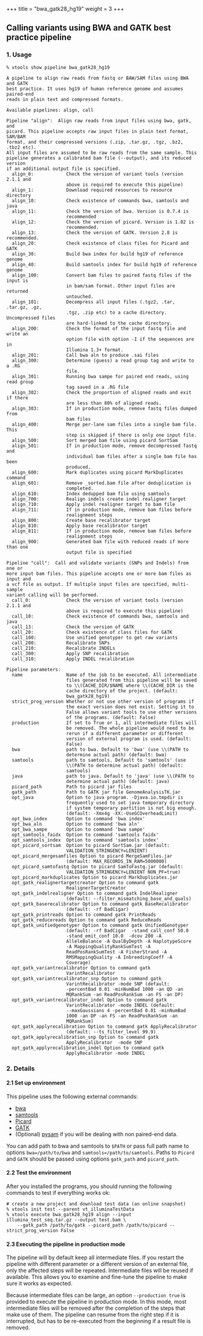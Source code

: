 
+++
title = "bwa_gatk28_hg19"
weight = 3
+++




## Calling variants using BWA and GATK best practice pipeline 




### 1. Usage

    % vtools show pipeline bwa_gatk28_hg19
    
    A pipeline to align raw reads from fastq or BAW/SAM files using BWA and GATK
    best practice. It uses hg19 of human reference genome and assumes paired-end
    reads in plain text and compressed formats.
    
    Available pipelines: align, call
    
    Pipeline "align":  Align raw reads from input files using bwa, gatk, and
    picard. This pipeline accepts raw input files in plain text format, SAM/BAM
    format, and their compressed versions (.zip, .tar.gz, .tgz, .bz2, .tbz2 etc).
    All input files are assumed to be raw reads from the same sample. This
    pipeline generates a calibrated bam file (--output), and its reduced version
    if an additional output file is specified.
      align_0:            Check the version of variant tools (version 2.1.1 and
                          above is required to execute this pipeline)
      align_1:            Download required resources to resource directory
      align_10:           Check existence of commands bwa, samtools and java
      align_11:           Check the version of bwa. Version is 0.7.4 is
                          recommended
      align_12:           Check the version of picard. Version is 1.82 is
                          recommended.
      align_13:           Check the version of GATK. Version 2.8 is recommended.
      align_20:           Check existence of class files for Picard and GATK
      align_30:           Build bwa index for build hg19 of reference genome
      align_40:           Build samtools index for build hg19 of reference genome
      align_100:          Convert bam files to paired fastq files if the input is
                          in bam/sam format. Other input files are returned
                          untouched.
      align_101:          Decompress all input files (.tgz2, .tar, .tar.gz, .gz,
                          .tgz, .zip etc) to a cache directory. Uncompressed files
                          are hard-linked to the cache directory.
      align_200:          Check the format of the input fastq file and write an
                          option file with option -I if the sequences are in
                          Illumina 1.3+ format.
      align_201:          Call bwa aln to produce .sai files
      align_300:          Determine (guess) a read group tag and write to a .RG
                          file.
      align_301:          Running bwa sampe for paired end reads, using read group
                          tag saved in a .RG file
      align_302:          Check the proportion of aligned reads and exit if there
                          are less than 80% of aligned reads.
      align_303:          If in production mode, remove fastq files dumped from
                          bam files
      align_400:          Merge per-lane sam files into a single bam file. This
                          step is skipped if there is only one input file.
      align_500:          Sort merged bam file using picard SortSam
      align_501:          If in production mode, remove decompressed fastq and
                          individual bam files after a single bam file has been
                          produced.
      align_600:          Mark duplicates using picard MarkDuplicates command
      align_601:          Remove _sorted.bam file after deduplication is
                          completed.
      align_610:          Index dedupped bam file using samtools
      align_700:          Realign indels create indel realigner target
      align_710:          Apply indel realigner target to bam file
      align_711:          If in production mode, remove bam files before
                          realignment steps
      align_800:          Create base recalibrator target
      align_810:          Apply base recalibrator target
      align_811:          If in production mode, remove bam files before
                          realignment steps
      align_900:          Generated bam file with reduced reads if more than one
                          output file is specified
    
    Pipeline "call":  Call and validate variants (SNPs and Indels) from one or
    more input bam files. This pipeline accepts one or more bam files as input and
    a vcf file as output. If multiple input files are specified, multi-sample
    variant calling will be performed.
      call_0:             Check the version of variant tools (version 2.1.1 and
                          above is required to execute this pipeline)
      call_10:            Check existence of commands bwa, samtools and java
      call_13:            Check the version of GATK
      call_20:            Check existence of class files for GATK
      call_100:           Use unified genotyper to get raw variants
      call_200:           Recalibrate SNPs
      call_210:           Recalibrate INDELs
      call_300:           Apply SNP recalibration
      call_310:           Apply INDEL recalibration
    
    Pipeline parameters:
      name                Name of the job to be executed. All intermediate
                          files generated from this pipeline will be saved
                          to \\(CACHE_DIR/$NAME where \\(CACHE_DIR is the
                          cache directory of the project. (default:
                          bwa_gatk28_hg19)
      strict_prog_version Whether or not use other version of programs if
                          the exact version does not exist. Setting it to
                          False allows variant tools to use other versions
                          of the programs. (default: False)
      production          If set to True or 1, all intermediate files will
                          be removed. The whole pipeline would need to be
                          rerun if a different parameter or different
                          version of external program is used. (default:
                          False)
      bwa                 path to bwa. Default to 'bwa' (use \\(PATH to
                          determine actual path) (default: bwa)
      samtools            path to samtools. Default to 'samtools' (use
                          \\(PATH to determine actual path) (default:
                          samtools)
      java                path to java. Default to 'java' (use \\(PATH to
                          determine actual path) (default: java)
      picard_path         Path to picard jar files
      gatk_path           Path to GATK jar file GenomeAnalysisTK.jar
      opt_java            Option to java program. -Djava.io.tmpdir is
                          frequently used to set java temporary directory
                          if system temporary partition is not big enough.
                          (default: -Xmx4g -XX:-UseGCOverheadLimit)
      opt_bwa_index       Option to command 'bwa index'
      opt_bwa_aln         Option to command 'bwa aln'
      opt_bwa_sampe       Option to command 'bwa sampe'
      opt_samtools_faidx  Option to command 'samtools faidx'
      opt_samtools_index  Option to command 'samtools index'
      opt_picard_sortsam  Option to picard SortSam.jar (default:
                          VALIDATION_STRINGENCY=LENIENT)
      opt_picard_mergesamfiles Option to picard MergeSamFiles.jar
                          (default: MAX_RECORDS_IN_RAM=5000000)
      opt_picard_samtofastq Option to picard SamToFastq.jar (default:
                          VALIDATION_STRINGENCY=LENIENT NON_PF=true)
      opt_picard_markduplicates Option to picard MarkDuplicates.jar
      opt_gatk_realignertargetcreator Option to command gatk
                          RealignerTargetCreator
      opt_gatk_indelrealigner Option to command gatk IndelRealigner
                          (default: --filter_mismatching_base_and_quals)
      opt_gatk_baserecalibrator Option to command gatk BaseRecalibrator
                          (default: -rf BadCigar)
      opt_gatk_printreads Option to command gatk PrintReads
      opt_gatk_reducereads Option to command gatk ReduceReads
      opt_gatk_unifiedgenotyper Option to command gatk UnifiedGenotyper
                          (default: -rf BadCigar  -stand_call_conf 50.0
                          -stand_emit_conf 10.0  -dcov 200 -A
                          AlleleBalance -A QualByDepth -A HaplotypeScore
                          -A MappingQualityRankSumTest -A
                          ReadPosRankSumTest -A FisherStrand -A
                          RMSMappingQuality -A InbreedingCoeff -A
                          Coverage)
      opt_gatk_variantrecalibrator Option to command gatk
                          VarintRecalibrator
      opt_gatk_variantrecalibrator_snp Option to command gatk
                          VarintRecalibrator -mode SNP (default:
                          -percentBad 0.01 -minNumBad 1000 -an QD -an
                          MQRankSum -an ReadPosRankSum -an FS -an DP)
      opt_gatk_variantrecalibrator_indel Option to command gatk
                          VarintRecalibrator -mode INDEL (default:
                          --maxGaussians 4 -percentBad 0.01 -minNumBad
                          1000 -an DP -an FS -an ReadPosRankSum -an
                          MQRankSum)
      opt_gatk_applyrecalibration Option to command gatk ApplyRecalibrator
                          (default: --ts_filter_level 99.9)
      opt_gatk_applyrecalibration_snp Option to command gatk
                          ApplyRecalibrator  -mode SNP
      opt_gatk_applyrecalibration_indel Option to command gatk
                          ApplyRecalibrator -mode INDEL
    



### 2. Details

#### 2.1 Set up environment

This pipeline uses the following external commands: 



*   [bwa][1] 
*   [samtools][2] 
*   [Picard][3] 
*   [GATK][4] 
*   (Optional) [pysam][5] if you will be dealing with non paired-end data. 

You can add path to bwa and samtools to `$PATH` or pass full path name to options `bwa=/path/to/bwa` and `samtools=/path/to/samtools`. Paths to `Picard` and `GATK` should be passed using options `gatk_path` and `picard_path`. 



#### 2.2 Test the environment

After you installed the programs, you should running the following commands to test if everything works ok: 



    # create a new project and download test data (an online snapshot)
    % vtools init test --parent vt_illuminaTestData
    % vtools execute bwa_gatk28_hg19 align --input illumina_test_seq.tar.gz --output test.bam \
        --gatk_path /path/to/gatk --picard_path /path/to/picard --strict_prog_version False
    



#### 2.3 Executing the pipeline in production mode

The pipeline will by default keep all intermediate files. If you restart the pipeline with different parameter or a different version of an external file, only the affected steps will be repeated. Intermediate files will be reused if available. This allows you to examine and fine-tune the pipeline to make sure it works as expected. 

Because intermediate files can be large, an option `--production true` is provided to execute the pipeline in production mode. In this mode, most intermediate files will be removed after the completion of the steps that make use of them. The pipeline can resume from the right step if it is interrupted, but has to be re-executed from the beginning if a result file is removed.

 [1]: http://bio-bwa.sourceforge.net/
 [2]: http://samtools.sourceforge.net/
 [3]: http://picard.sourceforge.net/
 [4]: http://www.broadinstitute.org/gatk/
 [5]: https://code.google.com/p/pysam/